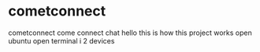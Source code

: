 # cometconnect
cometconnect
come connect chat
hello this is how this project works
open ubuntu
open terminal i  2 devices

